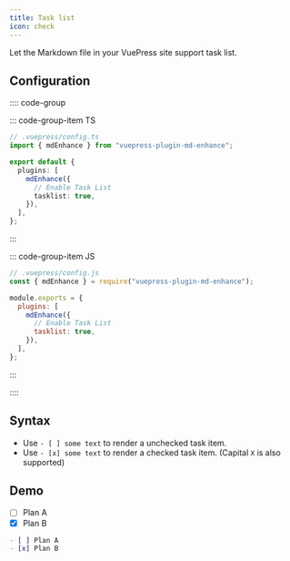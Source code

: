 ```yaml
---
title: Task list
icon: check
---
```


Let the Markdown file in your VuePress site support task list.

<!-- more -->

## Configuration

:::: code-group

::: code-group-item TS

```ts {8}
// .vuepress/config.ts
import { mdEnhance } from "vuepress-plugin-md-enhance";

export default {
  plugins: [
    mdEnhance({
      // Enable Task List
      tasklist: true,
    }),
  ],
};
```

:::

::: code-group-item JS

```js {8}
// .vuepress/config.js
const { mdEnhance } = require("vuepress-plugin-md-enhance");

module.exports = {
  plugins: [
    mdEnhance({
      // Enable Task List
      tasklist: true,
    }),
  ],
};
```

:::

::::

## Syntax

- Use `- [ ] some text` to render a unchecked task item.
- Use `- [x] some text` to render a checked task item. (Capital `X` is also supported)

## Demo

- [ ] Plan A
- [x] Plan B

```md
- [ ] Plan A
- [x] Plan B
```
